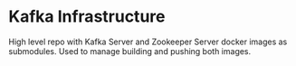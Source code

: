 # Kafka Infrastructure
High level repo with Kafka Server and Zookeeper Server docker images as submodules. Used to manage building and pushing both images.